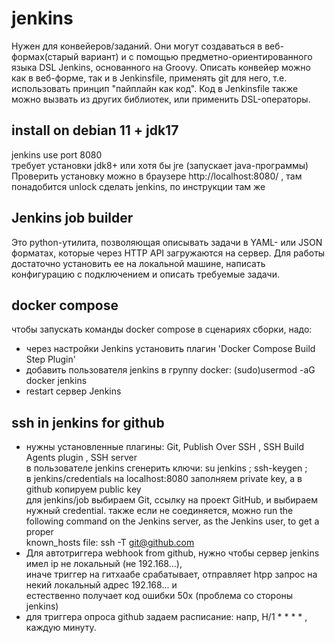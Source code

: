 # jenkins

Нужен для конвейеров/заданий. Они могут создаваться в веб-формах(старый вариант) и с помощью предметно-ориентированного языка DSL Jenkins, основанного на Groovy. Описать конвейер можно как в веб-форме, так и в Jenkinsfile, применять git для него, т.е. использовать принцип "пайплайн как код". Код в Jenkinsfile также можно вызвать из других библиотек, или применить DSL-операторы.  

## install on debian 11 + jdk17  
jenkins use port 8080  
требует установки jdk8+ или хотя бы jre (запускает java-программы)  
Проверить установку можно в браузере http://localhost:8080/ , там понадобится unlock сделать jenkins, по инструкции там же  

## Jenkins job builder  
Это python-утилита, позволяющая описывать задачи в YAML- или JSON форматах, которые через HTTP API загружаются на сервер. Для работы достаточно установить ее на локальной машине, написать конфигурацию с подключением и описать требуемые задачи.  

## docker compose  
чтобы запускать команды docker compose в сценариях сборки, надо:  
- через настройки Jenkins установить плагин 'Docker Compose Build Step Plugin'  
- добавить пользователя jenkins  в группу  docker:  (sudo)usermod -aG docker jenkins  
- restart сервер Jenkins

## ssh in jenkins for github   
- нужны установленные плагины: Git, Publish Over SSH ,  SSH Build Agents plugin  , SSH server  
в пользователе jenkins сгенерить ключи: su jenkins ; ssh-keygen ;  
в jenkins/credentials на localhost:8080  заполняем private key, а в github копируем public key  
для jenkins/job выбираем Git, ссылку на проект GitHub, и выбираем нужный credential.
также если не соединяется, можно run the following command on the Jenkins server, as the Jenkins user, to get a proper  
known_hosts file: ssh -T git@github.com  
- Для автотриггера webhook from github, нужно чтобы сервер jenkins имел ip не локальный (не 192.168...),  
иначе триггер на гитхаабе срабатывает, отправляет htpp запрос на некий локальный адрес 192.168... и   
естественно получает код ошибки 50х (проблема со стороны jenkins)   
- для триггера опроса github задаем расписание: напр, H/1 * * * * , каждую минуту.  











 
